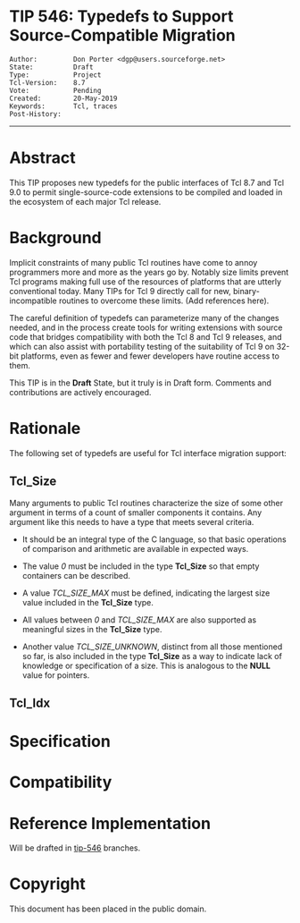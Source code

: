 # TIP 546: Typedefs to Support Source-Compatible Migration
	Author:         Don Porter <dgp@users.sourceforge.net>
	State:          Draft
	Type:           Project
	Tcl-Version:    8.7
	Vote:           Pending
	Created:        20-May-2019
	Keywords:       Tcl, traces
	Post-History:
-----

# Abstract

This TIP proposes new typedefs for the public interfaces of Tcl 8.7
and Tcl 9.0 to permit single-source-code extensions to be compiled
and loaded in the ecosystem of each major Tcl release.

# Background

Implicit constraints of many public Tcl routines have come to annoy
programmers more and more as the years go by. Notably size limits
prevent Tcl programs making full use of the resources of platforms
that are utterly conventional today. Many TIPs for Tcl 9 directly
call for new, binary-incompatible routines to overcome these limits.
(Add references here).

The careful definition of typedefs can parameterize many of the
changes needed, and in the process create tools for writing extensions
with source code that bridges compatibility with both the Tcl 8 and
Tcl 9 releases, and which can also assist with portability testing of
the suitability of Tcl 9 on 32-bit platforms, even as fewer and fewer
developers have routine access to them.

This TIP is in the **Draft** State, but it truly is in Draft form.
Comments and contributions are actively encouraged.

# Rationale

The following set of typedefs are useful for Tcl interface migration
support:

## Tcl_Size

Many arguments to public Tcl routines characterize the size of some
other argument in terms of a count of smaller components it contains.
Any argument like this needs to have a type that meets several criteria.

 * It should be an integral type of the C language, so that basic
   operations of comparison and arithmetic are available in expected ways.

 * The value *0* must be included in the type **Tcl_Size** so that empty
   containers can be described.

 * A value *TCL_SIZE_MAX* must be defined, indicating the largest size value
   included in the **Tcl_Size** type.

 * All values between *0* and *TCL_SIZE_MAX* are also supported as meaningful
   sizes in the **Tcl_Size** type.

 * Another value *TCL_SIZE_UNKNOWN*, distinct from all those mentioned so far,
   is also included in the type **Tcl_Size** as a way to indicate lack of
   knowledge or specification of a size.  This is analogous to the **NULL**
   value for pointers.

## Tcl_Idx

# Specification

# Compatibility

# Reference Implementation

Will be drafted in [tip-546](/tcl/timeline?r=tip-546) branches.

# Copyright

This document has been placed in the public domain.
